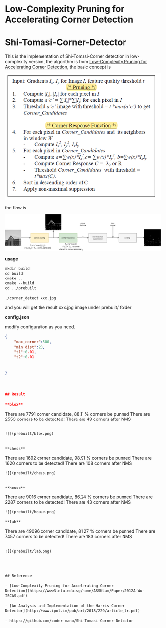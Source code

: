 # Low-Complexity Pruning for Accelerating Corner Detection
# Shi-Tomasi-Corner-Detector

This is the implementation of Shi-Tomasi-Corner detection in low-complexity version, the algorithm is from [Low-Complexity Pruning for Accelerating Corner Detection](https://ieeexplore.ieee.org/document/6271582), the basic concept is 

![](image/algo.png)

the flow is

![](image/lcp_corner.png)



**usage**

```
mkdir build
cd build
cmake ..
cmake --build
cd ../prebuilt

./corner_detect xxx.jpg

```

and you will get the result xxx.jpg image under prebuilt/ folder

**config.json**

modify configuration as you need.

```json
{
    "max_corner":500,
    "min_dist":20,
    "t1":0.01,
    "t2":0.01
    

}



## Result

**blox**

```
There are  7791 corner candidate, 88.11 % corners be punned 
There are 2553 corners to be detected!
There are 49 corners after NMS

```

![](prebuilt/blox.png)


**chess**

```
There are  1692 corner candidate, 98.91 % corners be punned 
There are 1620 corners to be detected!
There are 108 corners after NMS

```
![](prebuilt/chess.png)


**house**

```
There are  9016 corner candidate, 86.24 % corners be punned 
There are 2287 corners to be detected!
There are 43 corners after NMS

```
![](prebuilt/house.png)

**lab**

```
There are  49096 corner candidate, 81.27 % corners be punned 
There are 7457 corners to be detected!
There are 183 corners after NMS

```

![](prebuilt/lab.png)




## Reference

- [Low-Complexity Pruning for Accelerating Corner
Detection](https://www3.ntu.edu.sg/home/ASSKLam/Paper/2012A-Wu-ISCAS.pdf)

- [An Analysis and Implementation of the Harris Corner
Detector](http://www.ipol.im/pub/art/2018/229/article_lr.pdf)

- https://github.com/coder-mano/Shi-Tomasi-Corner-Detector






